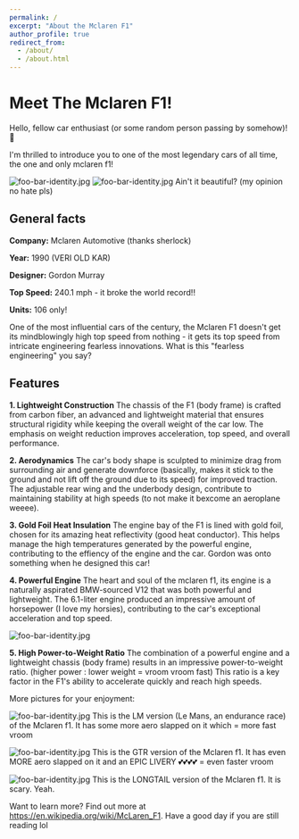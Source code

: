 ```yaml
---
permalink: /
excerpt: "About the Mclaren F1"
author_profile: true
redirect_from: 
  - /about/
  - /about.html
---
```


# Meet The Mclaren F1!

Hello, fellow car enthusiast (or some random person passing by somehow)! 👋

I'm thrilled to introduce you to one of the most legendary cars of all time, the one and only mclaren f1!

![foo-bar-identity.jpg](https://s1.cdn.autoevolution.com/images/news/gallery/the-mclaren-f1-s-mighty-s70-2-v12-was-bmw-ms-greatest-gift-to-the-automotive-world_2.jpg)
![foo-bar-identity.jpg](https://s1.cdn.autoevolution.com/images/news/gallery/the-mclaren-f1-s-mighty-s70-2-v12-was-bmw-ms-greatest-gift-to-the-automotive-world_3.jpg)
Ain't it beautiful? (my opinion no hate pls)

## General facts

**Company:** Mclaren Automotive (thanks sherlock)

**Year:** 1990 (VERI OLD KAR)

**Designer:** Gordon Murray

**Top Speed:** 240.1 mph - it broke the world record!!

**Units:** 106 only!

One of the most influential cars of the century, the Mclaren F1 doesn't get its mindblowingly high top speed from nothing - it gets its top speed from intricate engineering fearless innovations.
What is this "fearless engineering" you say?

## Features

**1. Lightweight Construction**
The chassis of the F1 (body frame) is crafted from carbon fiber, an advanced and lightweight material that ensures structural rigidity while keeping the overall weight of the car low. The emphasis on weight reduction improves acceleration, top speed, and overall performance.

**2. Aerodynamics**
The car's body shape is sculpted to minimize drag from surrounding air and generate downforce (basically, makes it stick to the ground and not lift off the ground due to its speed) for improved traction. The adjustable rear wing and the underbody design, contribute to maintaining stability at high speeds (to not make it bexcome an aeroplane weeee).

**3. Gold Foil Heat Insulation**
The engine bay of the F1 is lined with gold foil, chosen for its amazing heat reflectivity (good heat conductor). This helps manage the high temperatures generated by the powerful engine, contributing to the effiency of the engine and the car. Gordon was onto something when he designed this car!
 
**4. Powerful Engine**
The heart and soul of the mclaren f1, its engine is a naturally aspirated BMW-sourced V12 that was both powerful and lightweight. The 6.1-liter engine produced an impressive amount of horsepower (I love my horsies), contributing to the car's exceptional acceleration and top speed.

![foo-bar-identity.jpg](https://s1.cdn.autoevolution.com/images/news/the-mclaren-f1-s-mighty-s70-2-v12-was-bmw-ms-greatest-gift-to-the-automotive-world-189773_1.jpg)

**5. High Power-to-Weight Ratio**
The combination of a powerful engine and a lightweight chassis (body frame) results in an impressive power-to-weight ratio. (higher power : lower weight = vroom vroom fast) This ratio is a key factor in the F1's ability to accelerate quickly and reach high speeds.

More pictures for your enjoyment:

![foo-bar-identity.jpg](https://www.topgear.com/sites/default/files/2022/08/1998-McLaren-F11281673_.jpg)
This is the LM version (Le Mans, an endurance race) of the Mclaren f1. It has some more aero slapped on it which = more fast vroom

![foo-bar-identity.jpg](https://www.motortrend.com/uploads/sites/11/2012/04/ex-GTC-Gulf-Team-Davidoff-1997-McLaren-F1-GTR-Longtail-FIA-GT-Endurance-Racing-Coupe-front-right-11.jpg)
This is the GTR version of the Mclaren f1. It has even MORE aero slapped on it and an EPIC LIVERY 💕💕💕💕 = even faster vroom

![foo-bar-identity.jpg](https://media.goodingco.com/image/upload/c_fill,g_auto,q_88,w_1800/v1/Prod/Archives/AZ14%20%E2%80%94%20Scottsdale%20Auctions%202014/137._1997_McLaren_F1_GTR_Long_Tail-007_zg3kqa)
This is the LONGTAIL version of the Mclaren f1. It is scary. Yeah.

Want to learn more? Find out more at https://en.wikipedia.org/wiki/McLaren_F1.
Have a good day if you are still reading lol

